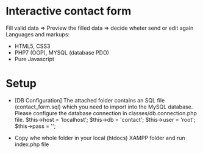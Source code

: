 # Interactive contact form

Fill valid data => Preview the filled data => decide wheter send or edit again
Languages and markups:

- HTML5, CSS3
- PHP7 (OOP), MYSQL (database PDO)
- Pure Javascript

# Setup

- [DB Configuration] The attached folder contains an SQL file (contact_form.sql) which you need to import into the MySQL database. Please configure the database connection in classes/db.connection.php file.
  $this->host    = 'localhost';
        $this->db = 'contact';
  $this->user    = 'root';
        $this->pass = '';

- Copy whe whole folder in your local (htdocs) XAMPP folder and run index.php file
